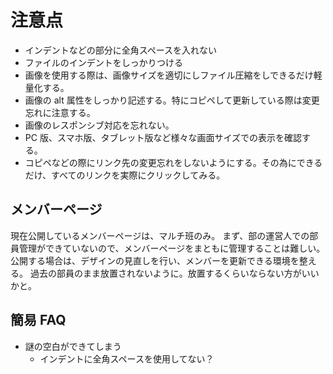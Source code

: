 # 注意点

-   インデントなどの部分に全角スペースを入れない
-   ファイルのインデントをしっかりつける
-   画像を使用する際は、画像サイズを適切にしファイル圧縮をしできるだけ軽量化する。
-   画像の alt 属性をしっかり記述する。特にコピペして更新している際は変更忘れに注意する。
-   画像のレスポンシブ対応を忘れない。
-   PC 版、スマホ版、タブレット版など様々な画面サイズでの表示を確認する。
-   コピペなどの際にリンク先の変更忘れをしないようにする。その為にできるだけ、すべてのリンクを実際にクリックしてみる。

## メンバーページ

現在公開しているメンバーページは、マルチ班のみ。
まず、部の運営人での部員管理ができていないので、メンバーページをまともに管理することは難しい。
公開する場合は、デザインの見直しを行い、メンバーを更新できる環境を整える。
過去の部員のまま放置されないように。放置するくらいならない方がいいかと。

## 簡易 FAQ

-   謎の空白ができてしまう
    -   インデントに全角スペースを使用してない？
